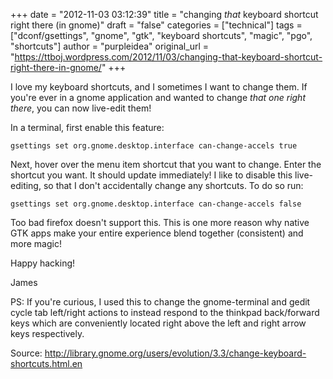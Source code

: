 +++
date = "2012-11-03 03:12:39"
title = "changing *that* keyboard shortcut right there (in gnome)"
draft = "false"
categories = ["technical"]
tags = ["dconf/gsettings", "gnome", "gtk", "keyboard shortcuts", "magic", "pgo", "shortcuts"]
author = "purpleidea"
original_url = "https://ttboj.wordpress.com/2012/11/03/changing-that-keyboard-shortcut-right-there-in-gnome/"
+++

I love my keyboard shortcuts, and I sometimes I want to change them. If you're ever in a gnome application and wanted to change *that one right there*, you can now live-edit them!

In a terminal, first enable this feature:
```
gsettings set org.gnome.desktop.interface can-change-accels true
```
Next, hover over the menu item shortcut that you want to change. Enter the shortcut you want. It should update immediately! I like to disable this live-editing, so that I don't accidentally change any shortcuts. To do so run:
```
gsettings set org.gnome.desktop.interface can-change-accels false
```
Too bad firefox doesn't support this. This is one more reason why native GTK apps make your entire experience blend together (consistent) and more magic!

Happy hacking!

James

PS: If you're curious, I used this to change the gnome-terminal and gedit cycle tab left/right actions to instead respond to the thinkpad back/forward keys which are conveniently located right above the left and right arrow keys respectively.

Source: <a href="http://library.gnome.org/users/evolution/3.3/change-keyboard-shortcuts.html.en">http://library.gnome.org/users/evolution/3.3/change-keyboard-shortcuts.html.en</a>

